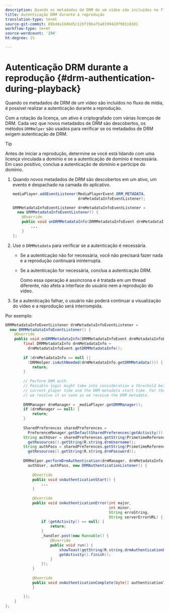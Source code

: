 ```yaml
---
description: Quando os metadados de DRM de um vídeo são incluídos no fluxo de mídia, é possível realizar a autenticação durante a reprodução.
title: Autenticação DRM durante a reprodução
translation-type: tm+mt
source-git-commit: 89bdda1d4bd5c126f19ba75a819942df901183d1
workflow-type: tm+mt
source-wordcount: '194'
ht-degree: 1%

---
```



# Autenticação DRM durante a reprodução {#drm-authentication-during-playback}

Quando os metadados de DRM de um vídeo são incluídos no fluxo de mídia, é possível realizar a autenticação durante a reprodução.

Com a rotação da licença, um ativo é criptografado com várias licenças de DRM. Cada vez que novos metadados de DRM são descobertos, os métodos `DRMHelper` são usados para verificar se os metadados de DRM exigem autenticação de DRM.

>[!TIP]
>
>Antes de iniciar a reprodução, determine se você está lidando com uma licença vinculada a domínio e se a autenticação de domínio é necessária. Em caso positivo, conclua a autenticação de domínio e participe do domínio.

1. Quando novos metadados de DRM são descobertos em um ativo, um evento é despachado na camada do aplicativo.

   ```java
   mediaPlayer.addEventListener(MediaPlayerEvent.DRM_METADATA,  
                                drmMetadataInfoEventListener); 
   
   DRMMetadataInfoEventListener drmMetadataInfoEventListener =  
     new DRMMetadataInfoEventListener() { 
       @Override 
       public void onDRMMetadataInfo(DRMMetadataInfoEvent drmMetadataInfoEvent) { 
           ... 
       } 
   };
   ```

1. Use o `DRMMetadata` para verificar se a autenticação é necessária.

   * Se a autenticação não for necessária, você não precisará fazer nada e a reprodução continuará ininterrupta.
   * Se a autenticação for necessária, conclua a autenticação DRM.

      Como essa operação é assíncrona e é tratada em um thread diferente, não afeta a interface do usuário nem a reprodução do vídeo.

1. Se a autenticação falhar, o usuário não poderá continuar a visualização do vídeo e a reprodução será interrompida.

<!--<a id="example_939B95F831A245869F9248E2767F260C"></a>-->

Por exemplo:

```java
DRMMetadataInfoEventListener drmMetadataInfoEventListener =  
  new DRMMetadataInfoEventListener() { 
    @Override 
    public void onDRMMetadataInfo(DRMMetadataInfoEvent drmMetadataInfoEvent) { 
        final DRMMetadataInfo drmMetadataInfo =  
          drmMetadataInfoEvent.getDRMMetadataInfo(); 
 
        if (drmMetadataInfo == null ||  
          !DRMHelper.isAuthNeeded(drmMetadataInfo.getDRMMetadata())) { 
            return; 
        } 
 
        // Perform DRM auth. 
        // Possible logic might take into consideration a threshold between the  
        // current player time and the DRM metadata start time. For the time being,  
        // we resolve it as soon as we receive the DRM metadata. 
 
        DRMManager drmManager = _mediaPlayer.getDRMManager(); 
        if (drmManager == null) { 
            return; 
        } 
 
        SharedPreferences sharedPreferences =  
          PreferenceManager.getDefaultSharedPreferences(getActivity()); 
        String authUser = sharedPreferences.getString(PrimetimeReference.SETTINGS_DRM_USERNAME,  
          getResources().getString(R.string.drmUsername)); 
        String authPass = sharedPreferences.getString(PrimetimeReference.SETTINGS_DRM_PASSWORD,  
          getResources().getString(R.string.drmPassword)); 
 
        DRMHelper.performDrmAuthentication(drmManager, drmMetadataInfo.getDRMMetadata(),  
          authUser, authPass, new DRMAuthenticationListener() { 
 
            @Override 
            public void onAuthenticationStart() { 
                ... 
            } 
 
            @Override 
            public void onAuthenticationError(int major,  
                                              int minor,  
                                              String erroString,  
                                              String serverErrorURL) { 
                if (getActivity() == null) { 
                    return; 
                } 
                _handler.post(new Runnable() { 
                    @Override 
                    public void run() { 
                        showToast(getString(R.string.drmAuthenticationError)); 
                        getActivity().finish(); 
                    } 
                }); 
            } 
 
            @Override 
            public void onAuthenticationComplete(byte[] authenticationToken) { 
            } 
 
        }); 
    } 
}; 
```

